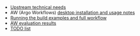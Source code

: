  * [Upstream technical needs](Workflow_technical_needs.md)
 * AW (Argo Workflows) [desktop installation and usage notes](Argo_Worfkows_notes_and_tricks.md)
 * [Running the build examples and full workflow](Running_the_pipeline.md)
 * [AW evaluation results](Evaluation_result.md)
 * [TODO list](Todo.md)
